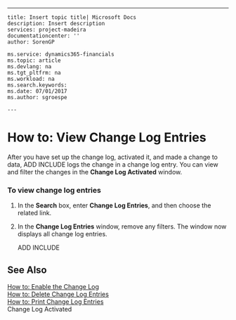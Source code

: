 ---
    title: Insert topic title| Microsoft Docs
    description: Insert description
    services: project-madeira
    documentationcenter: ''
    author: SorenGP

    ms.service: dynamics365-financials
    ms.topic: article
    ms.devlang: na
    ms.tgt_pltfrm: na
    ms.workload: na
    ms.search.keywords:
    ms.date: 07/01/2017
    ms.author: sgroespe

    ---
# How to: View Change Log Entries
After you have set up the change log, activated it, and made a change to data, ADD INCLUDE<!--[!INCLUDE[navnow](../../includes/navnow_md.md)]--> logs the change in a change log entry. You can view and filter the changes in the **Change Log Activated** window.  
  
### To view change log entries  
  
1.  In the **Search** box, enter **Change Log Entries**, and then choose the related link.  
  
2.  In the **Change Log Entries** window, remove any filters. The window now displays all change log entries.  
  
     ADD INCLUDE<!--[!INCLUDE[bp_fieldhelp]()]-->  
  
## See Also  
 [How to: Enable the Change Log](../FullExperience/how-to-enable-the-change-log.md)   
 [How to: Delete Change Log Entries](../FullExperience/how-to-delete-change-log-entries.md)   
 [How to: Print Change Log Entries](../FullExperience/how-to-print-change-log-entries.md)   
 Change Log Activated